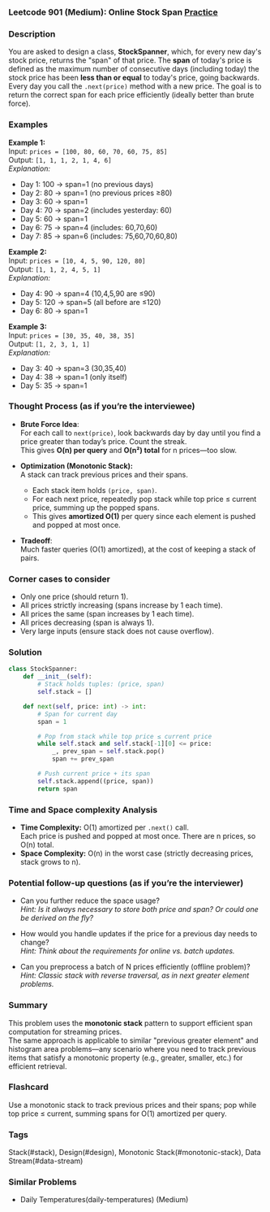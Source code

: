 ### Leetcode 901 (Medium): Online Stock Span [Practice](https://leetcode.com/problems/online-stock-span)

### Description  
You are asked to design a class, **StockSpanner**, which, for every new day's stock price, returns the "span" of that price. The **span** of today's price is defined as the maximum number of consecutive days (including today) the stock price has been **less than or equal** to today's price, going backwards.  
Every day you call the `.next(price)` method with a new price. The goal is to return the correct span for each price efficiently (ideally better than brute force).

### Examples  

**Example 1:**  
Input: `prices = [100, 80, 60, 70, 60, 75, 85]`  
Output: `[1, 1, 1, 2, 1, 4, 6]`  
*Explanation:*
- Day 1: 100 → span=1 (no previous days)
- Day 2: 80  → span=1 (no previous prices ≥80)
- Day 3: 60  → span=1
- Day 4: 70  → span=2 (includes yesterday: 60)
- Day 5: 60  → span=1
- Day 6: 75  → span=4 (includes: 60,70,60)
- Day 7: 85  → span=6 (includes: 75,60,70,60,80)

**Example 2:**  
Input: `prices = [10, 4, 5, 90, 120, 80]`  
Output: `[1, 1, 2, 4, 5, 1]`  
*Explanation:*
- Day 4: 90 → span=4 (10,4,5,90 are ≤90)
- Day 5: 120 → span=5 (all before are ≤120)
- Day 6: 80 → span=1

**Example 3:**  
Input: `prices = [30, 35, 40, 38, 35]`  
Output: `[1, 2, 3, 1, 1]`  
*Explanation:* 
- Day 3: 40 → span=3 (30,35,40)
- Day 4: 38 → span=1 (only itself)
- Day 5: 35 → span=1

### Thought Process (as if you’re the interviewee)  

- **Brute Force Idea**:  
  For each call to `next(price)`, look backwards day by day until you find a price greater than today’s price. Count the streak.  
  This gives **O(n) per query** and **O(n²) total** for n prices—too slow.

- **Optimization (Monotonic Stack):**  
  A stack can track previous prices and their spans.  
  - Each stack item holds `(price, span)`.  
  - For each next price, repeatedly pop stack while top price ≤ current price, summing up the popped spans.
  - This gives **amortized O(1)** per query since each element is pushed and popped at most once.

- **Tradeoff**:  
  Much faster queries (O(1) amortized), at the cost of keeping a stack of pairs.

### Corner cases to consider  
- Only one price (should return 1).
- All prices strictly increasing (spans increase by 1 each time).
- All prices the same (span increases by 1 each time).
- All prices decreasing (span is always 1).
- Very large inputs (ensure stack does not cause overflow).

### Solution

```python
class StockSpanner:
    def __init__(self):
        # Stack holds tuples: (price, span)
        self.stack = []

    def next(self, price: int) -> int:
        # Span for current day
        span = 1

        # Pop from stack while top price ≤ current price
        while self.stack and self.stack[-1][0] <= price:
            _, prev_span = self.stack.pop()
            span += prev_span

        # Push current price + its span
        self.stack.append((price, span))
        return span
```

### Time and Space complexity Analysis  

- **Time Complexity:** O(1) amortized per `.next()` call.  
  Each price is pushed and popped at most once. There are n prices, so O(n) total.
- **Space Complexity:** O(n) in the worst case (strictly decreasing prices, stack grows to n).

### Potential follow-up questions (as if you’re the interviewer)  

- Can you further reduce the space usage?  
  *Hint: Is it always necessary to store both price and span? Or could one be derived on the fly?*

- How would you handle updates if the price for a previous day needs to change?  
  *Hint: Think about the requirements for online vs. batch updates.*

- Can you preprocess a batch of N prices efficiently (offline problem)?  
  *Hint: Classic stack with reverse traversal, as in next greater element problems.*

### Summary
This problem uses the **monotonic stack** pattern to support efficient span computation for streaming prices.  
The same approach is applicable to similar "previous greater element" and histogram area problems—any scenario where you need to track previous items that satisfy a monotonic property (e.g., greater, smaller, etc.) for efficient retrieval.


### Flashcard
Use a monotonic stack to track previous prices and their spans; pop while top price ≤ current, summing spans for O(1) amortized per query.

### Tags
Stack(#stack), Design(#design), Monotonic Stack(#monotonic-stack), Data Stream(#data-stream)

### Similar Problems
- Daily Temperatures(daily-temperatures) (Medium)